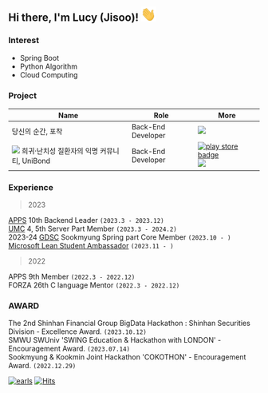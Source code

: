
## Hi there, I'm Lucy (Jisoo)! <img src="https://raw.githubusercontent.com/ABSphreak/ABSphreak/master/gifs/Hi.gif" width="30px">


### Interest
- Spring Boot
- Python Algorithm
- Cloud Computing

### Project
| Name            | Role              | More                                      |
|-----------------|-------------------|---------------------------------------------|
| 당신의 순간, 포착 | Back-End Developer | [<img src="https://img.shields.io/badge/Github-181717?style=for-the-badge&logo=Github&logoColor=white">](https://github.com/UniBond-jijijin/UniBond-server) |
| <img width="30" src="https://github.com/5jisoo/5jisoo/assets/96935231/c3f6ac1f-c050-4852-82ec-3ceeef8b037c"/> 희귀·난치성 질환자의 익명 커뮤니티, UniBond | Back-End Developer | [![play store badge](http://img.shields.io/badge/Play%20Store-4285F4?style=for-the-badge&logo=google-play&link=https://play.google.com/store/apps/details?id=com.unibond.jijijin)](https://play.google.com/store/apps/details?id=com.unibond.jijijin)  [<img src="https://img.shields.io/badge/Github-181717?style=for-the-badge&logo=Github&logoColor=white">](https://github.com/UniBond-jijijin/UniBond-server) |

### Experience

> 2023

[APPS](https://github.com/APPS-sookmyung) 10th Backend Leader `(2023.3 - 2023.12)` <br>
[UMC](https://github.com/UMC-SMWU) 4, 5th Server Part Member `(2023.3 - 2024.2)` <br>
2023-24 [GDSC](https://github.com/dsc-sookmyung) Sookmyung Spring part Core Member `(2023.10 - )` <br>
[Microsoft Lean Student Ambassador](https://mvp.microsoft.com/ko-KR/studentambassadors/profile/6177ea75-f3c5-4fb5-9466-c82c3c761c52) `(2023.11 - )`

> 2022

APPS 9th Member `(2022.3 - 2022.12)` <br>
FORZA 26th C language Mentor `(2022.3 - 2022.12)`

### AWARD
The 2nd Shinhan Financial Group BigData Hackathon : Shinhan Securities Division - Excellence Award. `(2023.10.12)` <br>
SMWU SWUniv 'SWING Education & Hackathon with LONDON' - Encouragement Award. `(2023.07.14)` <br>
Sookmyung & Kookmin Joint Hackathon 'COKOTHON' - Encouragement Award. `(2022.12.29)` <br>

[![earls](http://mazassumnida.wtf/api/mini/generate_badge?boj=earls)](https://solved.ac/earls)
[![Hits](https://hits.seeyoufarm.com/api/count/incr/badge.svg?url=https%3A%2F%2Fgithub.com%2F5jisoo&count_bg=%233DC8A4&title_bg=%23555555&icon=&icon_color=%23FFFFFF&title=hits&edge_flat=false)](https://hits.seeyoufarm.com)
